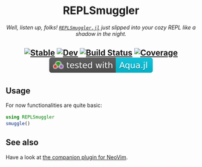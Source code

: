 <div align="center">

# REPLSmuggler 

*Well, listen up, folks! [`REPLSmuggler.jl`](https://github.com/klafyvel/REPLSmuggler.jl) just slipped into your cozy REPL like a shadow in the night.*

[![Stable](https://img.shields.io/badge/docs-stable-blue.svg)](https://klafyvel.github.io/REPLSmuggler.jl/stable/) [![Dev](https://img.shields.io/badge/docs-dev-blue.svg)](https://klafyvel.github.io/REPLSmuggler.jl/dev/) [![Build Status](https://github.com/klafyvel/REPLSmuggler.jl/actions/workflows/CI.yml/badge.svg?branch=main)](https://github.com/klafyvel/REPLSmuggler.jl/actions/workflows/CI.yml?query=branch%3Amain) [![Coverage](https://codecov.io/gh/klafyvel/REPLSmuggler.jl/branch/main/graph/badge.svg)](https://codecov.io/gh/klafyvel/REPLSmuggler.jl) [![Aqua](https://raw.githubusercontent.com/JuliaTesting/Aqua.jl/master/badge.svg)](https://github.com/JuliaTesting/Aqua.jl)
---

</div>

## Usage

For now functionalities are quite basic:

```julia
using REPLSmuggler
smuggle()
```

## See also

Have a look at [the companion plugin for NeoVim](https://github.com/klafyvel/nvim-smuggler).
